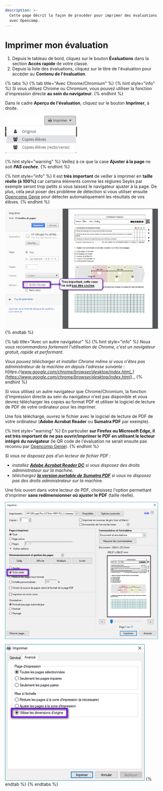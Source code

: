 ```yaml
---
description: >-
  Cette page décrit la façon de procéder pour imprimer des évaluations conçues
  avec Opencomp.
---
```


# Imprimer mon évaluation

1. Depuis le tableau de bord, cliquez sur le bouton **Évaluations** dans la section **Accès rapide** de votre classe.
2. Depuis la liste des évaluations, cliquez sur le titre de l'évaluation pour accéder au **Contenu de l'évaluation**.

{% tabs %}
{% tab title="Avec Chrome/Chromium" %}
{% hint style="info" %}
Si vous utilisez Chrome ou Chromium, vous pouvez utiliser la fonction d'impression directe **au sein du navigateur**.
{% endhint %}

Dans le cadre **Aperçu de l'évaluation**, cliquez sur le bouton **Imprimer**, à droite.

![Sous-menu Imprimer permettant l&apos;impression directe au sein du navigateur](../.gitbook/assets/yp_cgsyvejwc3_exqwwxaymrxg9xqcuy9w.png)

{% hint style="warning" %}
Veillez à ce que la case **Ajuster à la page** ne soit _**PAS cochée**_.
{% endhint %}

{% hint style="info" %}
Il est **très important** de veiller à imprimer en **taille réelle \(à 100%\)** car certains éléments comme les réglures Seyès par exemple seront trop petits si vous laissez le navigateur ajuster à la page. De plus, cela peut poser des problème de détection si vous utiliser ensuite [Opencomp Genie](../saisir-les-resultats/utiliser-opencomp-genie/) pour détecter automatiquement les résultats de vos élèves.
{% endhint %}

![Fen&#xEA;tre d&apos;aper&#xE7;u avant impression de Chrome/Chromium](../.gitbook/assets/jzjsjd4ktnlxprhw0s0k36e1gqxprzwhrw.png)
{% endtab %}

{% tab title="Avec un autre navigateur" %}
{% hint style="info" %}
_Nous vous recommandons fortement l'utilisation de Chrome, c'est un navigateur gratuit, rapide et performant._

_Vous pouvez télécharger et installer Chrome même si vous n'êtes pas administrateur de la machine en depuis l'adresse suivante : h_[_ttps://www.google.com/chrome/browser/desktop/index.html_](https://www.google.com/chrome/browser/desktop/index.html)_._
{% endhint %}

Si vous utilisez un autre navigateur que Chrome/Chromium, la fonction d'impression directe au sein du navigateur n'est pas disponible et vous devrez télécharger les copies au format PDF et utiliser le logiciel de lecture de PDF de votre ordinateur pour les imprimer.

Une fois téléchargé, ouvrez le fichier avec le logiciel de lecture de PDF de votre ordinateur \(**Adobe Acrobat Reader** ou **Sumatra PDF** par exemple\).

{% hint style="warning" %}
En particulier **sur Firefox ou Microsoft Edge, il est très important de ne pas ouvrir/imprimer le PDF en utilisant le lecteur intégré du navigateur** \(le QR code de l'évaluation ne serait ensuite pas reconnu par [Opencomp Genie](../saisir-les-resultats/utiliser-opencomp-genie/)\).
{% endhint %}

_Si vous ne disposez pas d'un lecteur de fichier PDF :_

* _installez_ [_**Adobe Acrobat Reader DC**_](https://get.adobe.com/fr/reader/enterprise/) _si vous disposez des droits administrateur sur la machine._
* _téléchargez_ [_**la version portable de Sumatra PDF**_](https://www.sumatrapdfreader.org/dl/SumatraPDF-3.1.2.zip) _si vous ne disposez pas des droits administrateur sur la machine._

Une fois ouvert dans votre lecteur de PDF, choisissez l'option permettant d'imprimer **sans redimensionner où ajuster le PDF** \(taille réelle\).

![Exemple de la bo&#xEE;te de dialogue d&apos;impression avec le logiciel Adobe Acrobat Reader DC.](../.gitbook/assets/1negg38yxajfryepyxhhmbwriclukod4hq.png)

![Exemple de la bo&#xEE;te de dialogue d&apos;impression avec le logiciel Sumatra PDF.](../.gitbook/assets/9gggll3kwejnfpeyazlkgu3hatfbnrboig.png)
{% endtab %}
{% endtabs %}

